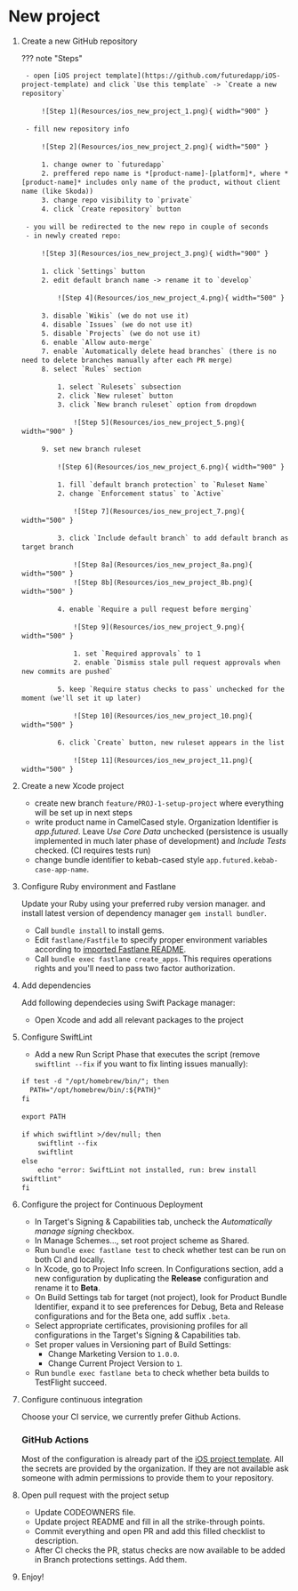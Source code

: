 # New project

1. Create a new GitHub repository

    ??? note "Steps"
        
        - open [iOS project template](https://github.com/futuredapp/iOS-project-template) and click `Use this template` -> `Create a new repository`

            ![Step 1](Resources/ios_new_project_1.png){ width="900" }
        
        - fill new repository info
        
            ![Step 2](Resources/ios_new_project_2.png){ width="500" }

            1. change owner to `futuredapp`
            2. preffered repo name is *[product-name]-[platform]*, where *[product-name]* includes only name of the product, without client name (like Skoda))
            3. change repo visibility to `private`
            4. click `Create repository` button
        
        - you will be redirected to the new repo in couple of seconds
        - in newly created repo:

            ![Step 3](Resources/ios_new_project_3.png){ width="900" }
            
            1. click `Settings` button
            2. edit default branch name -> rename it to `develop`
            
                ![Step 4](Resources/ios_new_project_4.png){ width="500" }

            3. disable `Wikis` (we do not use it)
            4. disable `Issues` (we do not use it)
            5. disable `Projects` (we do not use it)
            6. enable `Allow auto-merge`
            7. enable `Automatically delete head branches` (there is no need to delete branches manually after each PR merge)
            8. select `Rules` section

                1. select `Rulesets` subsection
                2. click `New ruleset` button
                3. click `New branch ruleset` option from dropdown
            
                    ![Step 5](Resources/ios_new_project_5.png){ width="900" }
                    
            9. set new branch ruleset
            
                ![Step 6](Resources/ios_new_project_6.png){ width="900" }
                
                1. fill `default branch protection` to `Ruleset Name`
                2. change `Enforcement status` to `Active`
                
                    ![Step 7](Resources/ios_new_project_7.png){ width="500" }
                    
                3. click `Include default branch` to add default branch as target branch 
                
                    ![Step 8a](Resources/ios_new_project_8a.png){ width="500" }
                    ![Step 8b](Resources/ios_new_project_8b.png){ width="500" }
                    
                4. enable `Require a pull request before merging`
                
                    ![Step 9](Resources/ios_new_project_9.png){ width="500" }
                
                    1. set `Required approvals` to 1
                    2. enable `Dismiss stale pull request approvals when new commits are pushed`
                    
                5. keep `Require status checks to pass` unchecked for the moment (we'll set it up later)
                    
                    ![Step 10](Resources/ios_new_project_10.png){ width="500" }
                    
                6. click `Create` button, new ruleset appears in the list
                
                    ![Step 11](Resources/ios_new_project_11.png){ width="500" }

2. Create a new Xcode project

    - create new branch `feature/PROJ-1-setup-project` where everything will be set up in next steps
    - write product name in CamelCased style. Organization Identifier is *app.futured*. Leave *Use Core Data* unchecked (persistence is usually implemented in much later phase of development) and *Include Tests* checked. (CI requires tests run)
    - change bundle identifier to kebab-cased style `app.futured.kebab-case-app-name`.

3. Configure Ruby environment and Fastlane

    Update your Ruby using your preferred ruby version manager. and install latest version of dependency manager `gem install bundler`.

    - Call `bundle install` to install gems.
    - Edit `fastlane/Fastfile` to specify proper environment variables according to [imported Fastlane README](https://github.com/futuredapp/fastlane).
    - Call `bundle exec fastlane create_apps`. This requires operations rights and you'll need to pass two factor authorization.

4. Add dependencies

    Add following dependecies using Swift Package manager:

    - Open Xcode and add all relevant packages to the project

5. Configure SwiftLint

    - Add a new Run Script Phase that executes the script (remove `swiftlint --fix` if you want to fix linting issues manually):

    ```
    if test -d "/opt/homebrew/bin/"; then
      PATH="/opt/homebrew/bin/:${PATH}"
    fi

    export PATH

    if which swiftlint >/dev/null; then
        swiftlint --fix
        swiftlint
    else
        echo "error: SwiftLint not installed, run: brew install swiftlint"
    fi
    ```

6. Configure the project for Continuous Deployment

    - In Target's Signing & Capabilities tab, uncheck the *Automatically manage signing* checkbox.
    - In Manage Schemes..., set root project scheme as Shared.
    - Run `bundle exec fastlane test` to check whether test can be run on both CI and locally.
    - In Xcode, go to Project Info screen. In Configurations section, add a new configuration by duplicating the **Release** configuration and rename it to **Beta**.
    - On Build Settings tab for target (not project), look for Product Bundle Identifier, expand it to see preferences for Debug, Beta and Release configurations and for the Beta one, add suffix `.beta`.
    - Select appropriate certificates, provisioning profiles for all configurations in the Target's Signing & Capabilities tab.
    - Set proper values in Versioning part of Build Settings:
      - Change Marketing Version to `1.0.0`.
      - Change Current Project Version to `1`.
    - Run `bundle exec fastlane beta` to check whether beta builds to TestFlight succeed.

7. Configure continuous integration

    Choose your CI service, we currently prefer Github Actions.

    ### GitHub Actions

    Most of the configuration is already part of the [iOS project template](https://github.com/futuredapp/iOS-project-template). All the secrets are provided by the organization. If they are not available ask someone with admin permissions to provide them to your repository.

8. Open pull request with the project setup

    - Update CODEOWNERS file.
    - Update project README and fill in all the strike-through points.
    - Commit everything and open PR and add this filled checklist to description.
    - After CI checks the PR, status checks are now available to be added in Branch protections settings. Add them.

9. Enjoy!
